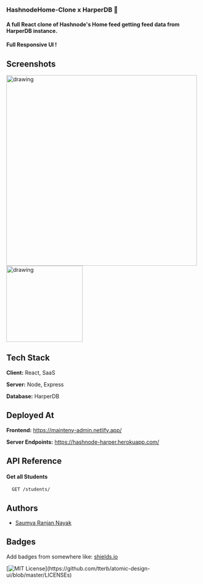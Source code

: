 ### HashnodeHome-Clone x HarperDB 🧡

#### A full React clone of Hashnode's Home feed getting feed data from HarperDB instance. 


#### Full Responsive UI !

## Screenshots
<p float="left">

<img src="https://user-images.githubusercontent.com/60464414/120117442-dfe72280-c1aa-11eb-9dba-dc8b4afc1144.PNG" alt="drawing" width="500"/>
<img src="https://user-images.githubusercontent.com/60464414/120117453-e4134000-c1aa-11eb-8cb4-f901d1c69a9d.PNG" alt="drawing" width="200"/>
 
</p>


## Tech Stack

**Client:** React, SaaS

**Server:** Node, Express

**Database:** HarperDB
  
## Deployed At

**Frontend:** https://mainteny-admin.netlify.app/

**Server Endpoints:** https://hashnode-harper.herokuapp.com/

  
## API Reference

#### Get all Students

```http
  GET /students/
```
 
 
## Authors

- [Saumya Ranjan Nayak](https://www.twitter.com/saumya4real)

  
## Badges

Add badges from somewhere like: [shields.io](https://shields.io/)

[![MIT License](https://img.shields.io/apm/l/atomic-design-ui.svg?)](https://github.com/tterb/atomic-design-ui/blob/master/LICENSEs)

  

